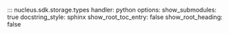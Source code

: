 ::: nucleus.sdk.storage.types
    handler: python
    options:
      show_submodules: true
      docstring_style: sphinx
      show_root_toc_entry: false
      show_root_heading: false
